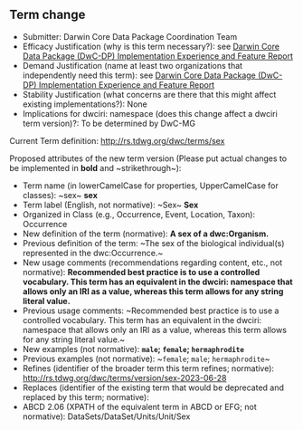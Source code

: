 ## Term change

* Submitter: Darwin Core Data Package Coordination Team
* Efficacy Justification (why is this term necessary?): see [Darwin Core Data Package (DwC-DP) Implementation Experience and Feature Report](https://gbif.github.io/dwc-dp/docs/dwc_dp_implementation_feature_reports.pdf)
* Demand Justification (name at least two organizations that independently need this term): see [Darwin Core Data Package (DwC-DP) Implementation Experience and Feature Report](https://gbif.github.io/dwc-dp/docs/dwc_dp_implementation_feature_reports.pdf)
* Stability Justification (what concerns are there that this might affect existing implementations?): None
* Implications for dwciri: namespace (does this change affect a dwciri term version)?: To be determined by DwC-MG

Current Term definition: http://rs.tdwg.org/dwc/terms/sex

Proposed attributes of the new term version (Please put actual changes to be implemented in **bold** and ~strikethrough~):

* Term name (in lowerCamelCase for properties, UpperCamelCase for classes): ~sex~ **sex**
* Term label (English, not normative): ~Sex~ **Sex**
* Organized in Class (e.g., Occurrence, Event, Location, Taxon): Occurrence
* New definition of the term (normative): **A sex of a dwc:Organism.**
* Previous definition of the term: ~The sex of the biological individual(s) represented in the dwc:Occurrence.~
* New usage comments (recommendations regarding content, etc., not normative): **Recommended best practice is to use a controlled vocabulary. This term has an equivalent in the dwciri: namespace that allows only an IRI as a value, whereas this term allows for any string literal value.** 
* Previous usage comments: ~Recommended best practice is to use a controlled vocabulary. This term has an equivalent in the dwciri: namespace that allows only an IRI as a value, whereas this term allows for any string literal value.~
* New examples (not normative): **`male`; `female`; `hermaphrodite`**
* Previous examples (not normative): ~`female`; `male`; `hermaphrodite`~
* Refines (identifier of the broader term this term refines; normative): http://rs.tdwg.org/dwc/terms/version/sex-2023-06-28
* Replaces (identifier of the existing term that would be deprecated and replaced by this term; normative): 
* ABCD 2.06 (XPATH of the equivalent term in ABCD or EFG; not normative): DataSets/DataSet/Units/Unit/Sex
